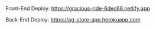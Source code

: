 


Front-End Deploy:
https://gracious-ride-6dec68.netlify.app

Back-End Deploy:
https://ag-store-app.herokuapp.com


